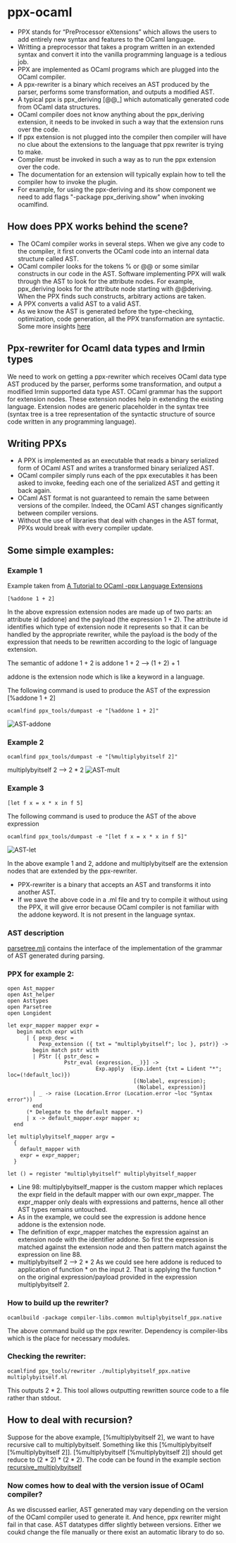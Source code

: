 # ppx-ocaml
* PPX stands for “PreProcessor eXtensions” which allows the users to add entirely new syntax and features to the OCaml language.
* Writting a preprocessor that takes a program written in an extended syntax and convert it into the vanilla programming language is a tedious job. 
* PPX are implemented as OCaml programs which are plugged into the OCaml compiler.
* A ppx-rewriter is a binary which receives an AST produced by the parser, performs some transformation, and outputs a modified AST.
* A typical ppx is ppx_deriving [@@_] which automatically generated code from OCaml data structures.
* OCaml compiler does not know anything about the ppx_deriving extension, it needs to be invoked in such a way that the extension runs over the code.
* If ppx extension is not plugged into the compiler then compiler will have no clue about the extensions to the language that ppx rewriter is trying to make. 
* Compiler must be invoked in such a way as to run the ppx extension over the code.
* The documentation for an extension will typically explain how to tell the compiler how to invoke the plugin.
* For example, for using the ppx-deriving and its show component we need to add flags "-package ppx_deriving.show" when invoking ocamlfind.
## How does PPX works behind the scene?
* The OCaml compiler works in several steps. When we give any code to the compiler, it first converts the OCaml code into an internal data structure called AST.
* OCaml compiler looks for the tokens % or @@ or some similar constructs in our code in the AST. Software implementing PPX will walk through the AST to look for the attribute nodes. For example, ppx_deriving looks for the attribute node starting with @@deriving.
When the PPX finds such constructs, arbitrary actions are taken.
* A PPX converts a valid AST to a valid AST.
* As we know the AST is generated before the type-checking, optimization, code generation, all the PPX transformation are syntactic.
Some more insights [here](https://ocamlverse.github.io/content/ppx.html)
## Ppx-rewriter for Ocaml data types and Irmin types
We need to work on getting a ppx-rewriter which receives OCaml data type AST produced by the parser, performs some transformation, and output a modified Irmin supported data type AST. OCaml grammar has the support for extension nodes. These extension nodes help in extending the existing language. Extension nodes are generic placeholder in the syntax tree (syntax tree is a tree representation of the syntactic structure of source code written in any programming language).

## Writing PPXs
* A PPX is implemented as an executable that reads a binary serialized form of OCaml AST and writes a transformed binary serialized AST.
* OCaml compiler simply runs each of the ppx executables it has been asked to invoke, feeding each one of the serialized AST and getting it back again.
* OCaml AST format is not guaranteed to remain the same between versions of the compiler. Indeed, the OCaml AST changes significantly between compiler versions.
* Without the use of libraries that deal with changes in the AST format, PPXs would break with every compiler update. 

## Some simple examples:
### Example 1
Example taken from [A Tutorial to OCaml -ppx Language Extensions](https://victor.darvariu.me/jekyll/update/2018/06/19/ppx-tutorial.html)
```
[%addone 1 + 2]
```

In the above expression extension nodes are made up of two parts: an attribute id (addone) and the payload (the expression 1 + 2). The attribute id identifies which type of extension node it represents so that it can be handled by the appropriate rewriter, while the payload is the body of the expression that needs to be rewritten according to the logic of language extension. 

The semantic of addone 1 + 2 is
addone 1 + 2 --> (1 + 2) + 1

addone is the extension node which is like a keyword in a language. 

The following command is used to produce the AST of the expression [%addone 1 + 2]
```
ocamlfind ppx_tools/dumpast -e "[%addone 1 + 2]"
```
![AST-addone](https://github.com/priyas13/ppx-ocaml/blob/master/AST-addone.png)

### Example 2
```
ocamlfind ppx_tools/dumpast -e "[%multiplybyitself 2]"
```
multiplybyitself 2 --> 2 * 2
![AST-mult](https://github.com/priyas13/ppx-ocaml/blob/master/multiplybyitself-AST-4.05.png)

### Example 3
```
[let f x = x * x in f 5]
```
The following command is used to produce the AST of the above expression 
```
ocamlfind ppx_tools/dumpast -e "[let f x = x * x in f 5]"
```
![AST-let](https://github.com/priyas13/ppx-ocaml/blob/master/AST-let.png)

In the above example 1 and 2, addone and multiplybyitself are the extension nodes that are extended by the ppx-rewriter.

- PPX-rewriter is a binary that accepts an AST and transforms it into another AST. 
- If we save the above code in a .ml file and try to compile it without using the PPX, it will give error because OCaml compiler is not familiar with the addone keyword. It is not present in the language syntax. 

### AST description
[parsetree.mli](https://github.com/ocaml/ocaml/blob/trunk/parsing/parsetree.mli) 
contains the interface of the implementation of the grammar of AST generated during parsing.

### PPX for example 2:
```
open Ast_mapper
open Ast_helper
open Asttypes
open Parsetree
open Longident

let expr_mapper mapper expr =
   begin match expr with
      | { pexp_desc =
          Pexp_extension ({ txt = "multiplybyitself"; loc }, pstr)} ->
        begin match pstr with
        | PStr [{ pstr_desc =
                  Pstr_eval (expression, _)}] ->
                            Exp.apply  (Exp.ident {txt = Lident "*"; loc=(!default_loc)})
                                        [(Nolabel, expression);
                                         (Nolabel, expression)]
        | _ -> raise (Location.Error (Location.error ~loc "Syntax error"))
        end
      (* Delegate to the default mapper. *)
      | x -> default_mapper.expr mapper x;
  end

let multiplybyitself_mapper argv =
  {
    default_mapper with
    expr = expr_mapper;
  }

let () = register "multiplybyitself" multiplybyitself_mapper
```
- Line 98: multiplybyitself_mapper is the custom mapper which replaces the expr field in the default mapper with our own expr_mapper. The expr_mapper only deals with expressions and patterns, hence all other AST types remains untouched. 
- As in the example, we could see the expression is addone hence addone is the extension node.
- The definition of expr_mapper matches the expression against an extension node with the identifier addone. So first the expression is matched against the extension node and then pattern match against the expression on line 88. 
- multiplybyitself 2 --> 2 * 2
As we could see here addone is reduced to application of function * on the input 2.
That is applying the function * on the original expression/payload provided in the expression multiplybyitself 2.

### How to build up the rewriter?
```
ocamlbuild -package compiler-libs.common multiplybyitself_ppx.native
```
The above command build up the ppx rewriter. Dependency is compiler-libs which is the place for necessary modules. 

### Checking the rewriter:
```
ocamlfind ppx_tools/rewriter ./multiplybyitself_ppx.native multiplybyitself.ml
```
This outputs 2 * 2. This tool allows outputting rewritten source code to a file rather than stdout. 

## How to deal with recursion?
Suppose for the above example, [%multiplybyitself 2], we want to have recursive call to multiplybyitself. Something like this [%multiplybyitself [%multiplybyitself 2]]. 
[%multiplybyitself [%multiplybyitself 2]] should get reduce to (2 * 2) * (2 * 2).
The code can be found in the example section [recursive_multiplybyitself](https://github.com/priyas13/ppx-ocaml/tree/master/examples/recursive_multiplybyitself)

### Now comes how to deal with the version issue of OCaml compiler?
As we discussed earlier, AST generated may vary depending on the version of the OCaml compiler used to generate it. And hence, ppx rewriter might fail in that case. AST datatypes differ slightly between versions. Either we coukd change the file manually or there exist an automatic library to do so. 






